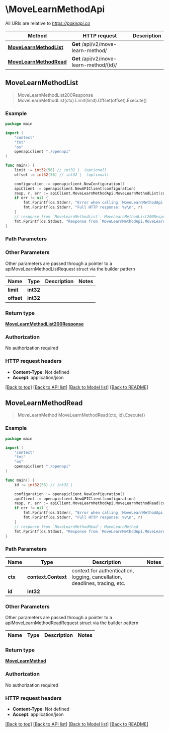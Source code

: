 # \MoveLearnMethodApi

All URIs are relative to *https://pokeapi.co*

Method | HTTP request | Description
------------- | ------------- | -------------
[**MoveLearnMethodList**](MoveLearnMethodApi.md#MoveLearnMethodList) | **Get** /api/v2/move-learn-method/ | 
[**MoveLearnMethodRead**](MoveLearnMethodApi.md#MoveLearnMethodRead) | **Get** /api/v2/move-learn-method/{id}/ | 



## MoveLearnMethodList

> MoveLearnMethodList200Response MoveLearnMethodList(ctx).Limit(limit).Offset(offset).Execute()



### Example

```go
package main

import (
    "context"
    "fmt"
    "os"
    openapiclient "./openapi"
)

func main() {
    limit := int32(56) // int32 |  (optional)
    offset := int32(56) // int32 |  (optional)

    configuration := openapiclient.NewConfiguration()
    apiClient := openapiclient.NewAPIClient(configuration)
    resp, r, err := apiClient.MoveLearnMethodApi.MoveLearnMethodList(context.Background()).Limit(limit).Offset(offset).Execute()
    if err != nil {
        fmt.Fprintf(os.Stderr, "Error when calling `MoveLearnMethodApi.MoveLearnMethodList``: %v\n", err)
        fmt.Fprintf(os.Stderr, "Full HTTP response: %v\n", r)
    }
    // response from `MoveLearnMethodList`: MoveLearnMethodList200Response
    fmt.Fprintf(os.Stdout, "Response from `MoveLearnMethodApi.MoveLearnMethodList`: %v\n", resp)
}
```

### Path Parameters



### Other Parameters

Other parameters are passed through a pointer to a apiMoveLearnMethodListRequest struct via the builder pattern


Name | Type | Description  | Notes
------------- | ------------- | ------------- | -------------
 **limit** | **int32** |  | 
 **offset** | **int32** |  | 

### Return type

[**MoveLearnMethodList200Response**](MoveLearnMethodList200Response.md)

### Authorization

No authorization required

### HTTP request headers

- **Content-Type**: Not defined
- **Accept**: application/json

[[Back to top]](#) [[Back to API list]](../README.md#documentation-for-api-endpoints)
[[Back to Model list]](../README.md#documentation-for-models)
[[Back to README]](../README.md)


## MoveLearnMethodRead

> MoveLearnMethod MoveLearnMethodRead(ctx, id).Execute()



### Example

```go
package main

import (
    "context"
    "fmt"
    "os"
    openapiclient "./openapi"
)

func main() {
    id := int32(56) // int32 | 

    configuration := openapiclient.NewConfiguration()
    apiClient := openapiclient.NewAPIClient(configuration)
    resp, r, err := apiClient.MoveLearnMethodApi.MoveLearnMethodRead(context.Background(), id).Execute()
    if err != nil {
        fmt.Fprintf(os.Stderr, "Error when calling `MoveLearnMethodApi.MoveLearnMethodRead``: %v\n", err)
        fmt.Fprintf(os.Stderr, "Full HTTP response: %v\n", r)
    }
    // response from `MoveLearnMethodRead`: MoveLearnMethod
    fmt.Fprintf(os.Stdout, "Response from `MoveLearnMethodApi.MoveLearnMethodRead`: %v\n", resp)
}
```

### Path Parameters


Name | Type | Description  | Notes
------------- | ------------- | ------------- | -------------
**ctx** | **context.Context** | context for authentication, logging, cancellation, deadlines, tracing, etc.
**id** | **int32** |  | 

### Other Parameters

Other parameters are passed through a pointer to a apiMoveLearnMethodReadRequest struct via the builder pattern


Name | Type | Description  | Notes
------------- | ------------- | ------------- | -------------


### Return type

[**MoveLearnMethod**](MoveLearnMethod.md)

### Authorization

No authorization required

### HTTP request headers

- **Content-Type**: Not defined
- **Accept**: application/json

[[Back to top]](#) [[Back to API list]](../README.md#documentation-for-api-endpoints)
[[Back to Model list]](../README.md#documentation-for-models)
[[Back to README]](../README.md)

